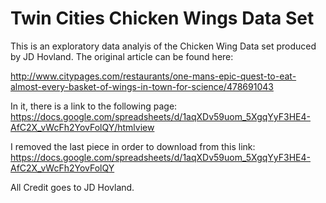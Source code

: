 # Twin Cities Chicken Wings Data Set

This is an exploratory data analyis of the Chicken Wing Data set produced by JD Hovland. The original article can be found here:

http://www.citypages.com/restaurants/one-mans-epic-quest-to-eat-almost-every-basket-of-wings-in-town-for-science/478691043

In it, there is a link to the following page:
https://docs.google.com/spreadsheets/d/1aqXDv59uom_5XgqYyF3HE4-AfC2X_vWcFh2YovFolQY/htmlview

I removed the last piece in order to download from this link:
https://docs.google.com/spreadsheets/d/1aqXDv59uom_5XgqYyF3HE4-AfC2X_vWcFh2YovFolQY

All Credit goes to JD Hovland. 



